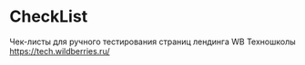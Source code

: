 # CheckList 
Чек-листы для ручного тестирования страниц лендинга WB Техношколы https://tech.wildberries.ru/
